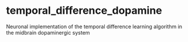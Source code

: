 # temporal_difference_dopamine
Neuronal implementation of the temporal difference learning algorithm in the midbrain dopaminergic system
